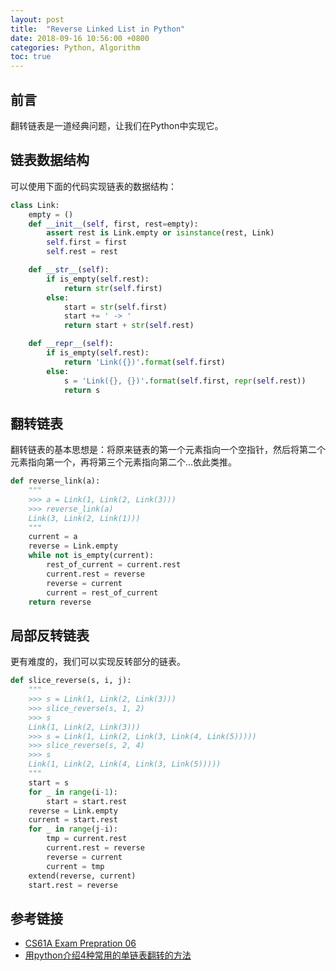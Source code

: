 ```yaml
---
layout: post
title:  "Reverse Linked List in Python"
date: 2018-09-16 10:56:00 +0800
categories: Python, Algorithm
toc: true
---
```


## 前言
翻转链表是一道经典问题，让我们在Python中实现它。

## 链表数据结构

可以使用下面的代码实现链表的数据结构：

```python
class Link:
    empty = ()
    def __init__(self, first, rest=empty):
        assert rest is Link.empty or isinstance(rest, Link)
        self.first = first
        self.rest = rest

    def __str__(self):
        if is_empty(self.rest):
            return str(self.first)
        else:
            start = str(self.first)
            start += ' -> '
            return start + str(self.rest)

    def __repr__(self):
        if is_empty(self.rest):
            return 'Link({})'.format(self.first)
        else:
            s = 'Link({}, {})'.format(self.first, repr(self.rest))
            return s
```

## 翻转链表

翻转链表的基本思想是：将原来链表的第一个元素指向一个空指针，然后将第二个元素指向第一个，再将第三个元素指向第二个...依此类推。

```python
def reverse_link(a):
    """
    >>> a = Link(1, Link(2, Link(3)))
    >>> reverse_link(a)
    Link(3, Link(2, Link(1)))
    """
    current = a
    reverse = Link.empty
    while not is_empty(current):
        rest_of_current = current.rest
        current.rest = reverse
        reverse = current
        current = rest_of_current
    return reverse
```

## 局部反转链表

更有难度的，我们可以实现反转部分的链表。

```python
def slice_reverse(s, i, j):
    """
    >>> s = Link(1, Link(2, Link(3)))
    >>> slice_reverse(s, 1, 2)
    >>> s
    Link(1, Link(2, Link(3)))
    >>> s = Link(1, Link(2, Link(3, Link(4, Link(5)))))
    >>> slice_reverse(s, 2, 4)
    >>> s
    Link(1, Link(2, Link(4, Link(3, Link(5)))))
    """
    start = s
    for _ in range(i-1):
        start = start.rest
    reverse = Link.empty
    current = start.rest
    for _ in range(j-i):
        tmp = current.rest
        current.rest = reverse
        reverse = current
        current = tmp
    extend(reverse, current)
    start.rest = reverse
```

## 参考链接

* [CS61A Exam Prepration 06](https://inst.eecs.berkeley.edu/~cs61a/sp18/assets/pdfs/exam_prep06.pdf)
* [用python介绍4种常用的单链表翻转的方法](https://blog.csdn.net/u011452172/article/details/78127836)